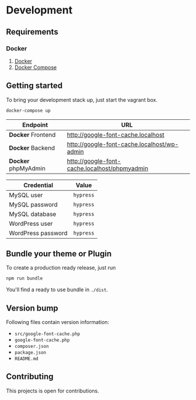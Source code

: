 # Development
## Requirements
### Docker
1. [Docker](https://docker.com)
2. [Docker Compose](https://docs.docker.com/compose/install/)

## Getting started
To bring your development stack up, just start the vagrant box.

```bash
docker-compose up
```

| Endpoint              | URL                                   |
|---------              | ---                                   |
| **Docker** Frontend   | http://google-font-cache.localhost              |
| **Docker** Backend    | http://google-font-cache.localhost/wp-admin     |
| **Docker** phpMyAdmin | http://google-font-cache.localhost/phpmyadmin   |

| Credential            | Value                                 |
|-----------            | -----                                 |
| MySQL user            | `hypress`                             |
| MySQL password        | `hypress`                             |
| MySQL database        | `hypress`                             |
| WordPress user        | `hypress`                             |
| WordPress password    | `hypress`                             |

## Bundle your theme or Plugin
To create a production ready release, just run

```bash
npm run bundle
```
You'll find a ready to use bundle in `./dist`.

## Version bump
Following files contain version information:

- `src/google-font-cache.php`
- `google-font-cache.php`
- `composer.json`
- `package.json`
- `README.md`

## Contributing
This projects is open for contributions.

[hypress]: https://github.com/hypress
[generator-hypress]: https://github.com/hypress/generator-hypress
[mkcert]: https://github.com/FiloSottile/mkcert
